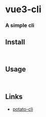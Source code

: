 # vue3-cli

### A simple cli

## Install

```
    
```

## Usage

```
    
```

## Links

- [potato-cli](https://github.com/BreathlessWay/potato-cli)
